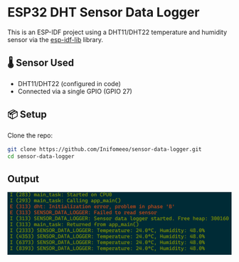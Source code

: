 # ESP32 DHT Sensor Data Logger

This is an ESP-IDF project using a DHT11/DHT22 temperature and humidity sensor via the [esp-idf-lib](https://github.com/UncleRus/esp-idf-lib) library.

## 🌡️ Sensor Used

- DHT11/DHT22 (configured in code)
- Connected via a single GPIO (GPIO 27)

## 📦 Setup

Clone the repo:

```bash
git clone https://github.com/Inifomeeo/sensor-data-logger.git
cd sensor-data-logger
```

## Output

![Sensor Data Logs](docs/logs.png)
